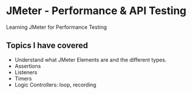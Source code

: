 # JMeter - Performance & API Testing
Learning JMeter for Performance Testing 

## Topics I have covered
- Understand what JMeter Elements are and the different types. 
- Assertions
- Listeners
- Timers 
- Logic Controllers: loop, recording 

